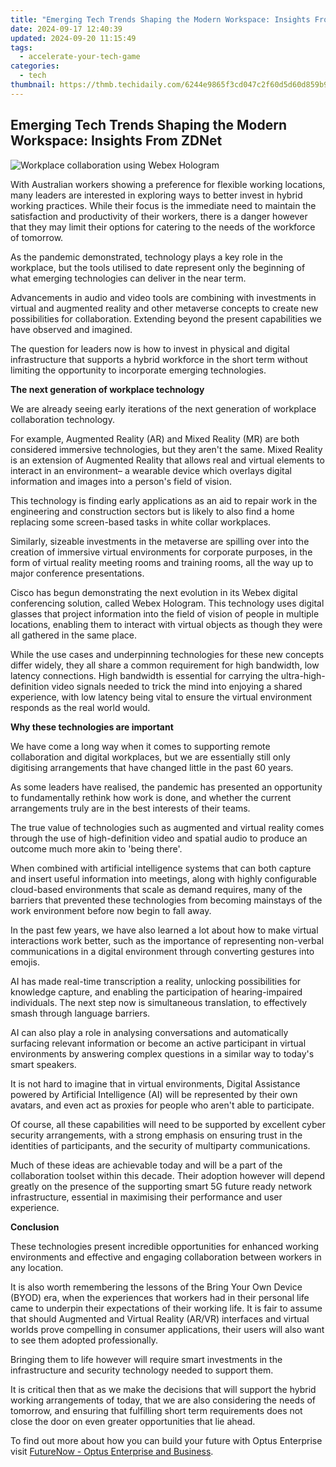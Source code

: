 ```yaml
---
title: "Emerging Tech Trends Shaping the Modern Workspace: Insights From ZDNet"
date: 2024-09-17 12:40:39
updated: 2024-09-20 11:15:49
tags:
  - accelerate-your-tech-game
categories:
  - tech
thumbnail: https://thmb.techidaily.com/6244e9865f3cd047c2f60d5d60d859b9d635a96ea7300f114708b93a9cc09aeb.JPG
---
```


## Emerging Tech Trends Shaping the Modern Workspace: Insights From ZDNet

![Workplace collaboration using Webex Hologram](https://www.zdnet.com/a/img/resize/62545fab2ae574b3412ab513118311921cb5ffc9/2023/02/01/f07ea2e6-0a1b-4870-b124-09265505d599/cisco-optus-article4-webex-ar-collaboration.jpg?auto=webp&width=1280)

With Australian workers showing a preference for flexible working locations, many leaders are interested in exploring ways to better invest in hybrid working practices. While their focus is the immediate need to maintain the satisfaction and productivity of their workers, there is a danger however that they may limit their options for catering to the needs of the workforce of tomorrow. 

As the pandemic demonstrated, technology plays a key role in the workplace, but the tools utilised to date represent only the beginning of what emerging technologies can deliver in the near term.

Advancements in audio and video tools are combining with investments in virtual and augmented reality and other metaverse concepts to create new possibilities for collaboration. Extending beyond the present capabilities we have observed and imagined. 

The question for leaders now is how to invest in physical and digital infrastructure that supports a hybrid workforce in the short term without limiting the opportunity to incorporate emerging technologies.

**The next generation of workplace technology**

We are already seeing early iterations of the next generation of workplace collaboration technology.

For example, Augmented Reality (AR) and Mixed Reality (MR) are both considered immersive technologies, but they aren't the same. Mixed Reality is an extension of Augmented Reality that allows real and virtual elements to interact in an environment– a wearable device which overlays digital information and images into a person's field of vision.

This technology is finding early applications as an aid to repair work in the engineering and construction sectors but is likely to also find a home replacing some screen-based tasks in white collar workplaces.

Similarly, sizeable investments in the metaverse are spilling over into the creation of immersive virtual environments for corporate purposes, in the form of virtual reality meeting rooms and training rooms, all the way up to major conference presentations. 

Cisco has begun demonstrating the next evolution in its Webex digital conferencing solution, called Webex Hologram. This technology uses digital glasses that project information into the field of vision of people in multiple locations, enabling them to interact with virtual objects as though they were all gathered in the same place.

While the use cases and underpinning technologies for these new concepts differ widely, they all share a common requirement for high bandwidth, low latency connections. High bandwidth is essential for carrying the ultra-high-definition video signals needed to trick the mind into enjoying a shared experience, with low latency being vital to ensure the virtual environment responds as the real world would. 

**Why these technologies are important**

We have come a long way when it comes to supporting remote collaboration and digital workplaces, but we are essentially still only digitising arrangements that have changed little in the past 60 years. 

As some leaders have realised, the pandemic has presented an opportunity to fundamentally rethink how work is done, and whether the current arrangements truly are in the best interests of their teams. 

The true value of technologies such as augmented and virtual reality comes through the use of high-definition video and spatial audio to produce an outcome much more akin to 'being there'.

When combined with artificial intelligence systems that can both capture and insert useful information into meetings, along with highly configurable cloud-based environments that scale as demand requires, many of the barriers that prevented these technologies from becoming mainstays of the work environment before now begin to fall away.

In the past few years, we have also learned a lot about how to make virtual interactions work better, such as the importance of representing non-verbal communications in a digital environment through converting gestures into emojis.

AI has made real-time transcription a reality, unlocking possibilities for knowledge capture, and enabling the participation of hearing-impaired individuals. The next step now is simultaneous translation, to effectively smash through language barriers.

AI can also play a role in analysing conversations and automatically surfacing relevant information or become an active participant in virtual environments by answering complex questions in a similar way to today's smart speakers.

It is not hard to imagine that in virtual environments, Digital Assistance powered by Artificial Intelligence (AI) will be represented by their own avatars, and even act as proxies for people who aren't able to participate.

Of course, all these capabilities will need to be supported by excellent cyber security arrangements, with a strong emphasis on ensuring trust in the identities of participants, and the security of multiparty communications.

Much of these ideas are achievable today and will be a part of the collaboration toolset within this decade. Their adoption however will depend greatly on the presence of the supporting smart 5G future ready network infrastructure, essential in maximising their performance and user experience.

**Conclusion**

These technologies present incredible opportunities for enhanced working environments and effective and engaging collaboration between workers in any location.

It is also worth remembering the lessons of the Bring Your Own Device (BYOD) era, when the experiences that workers had in their personal life came to underpin their expectations of their working life. It is fair to assume that should Augmented and Virtual Reality (AR/VR) interfaces and virtual worlds prove compelling in consumer applications, their users will also want to see them adopted professionally.

Bringing them to life however will require smart investments in the infrastructure and security technology needed to support them. 

It is critical then that as we make the decisions that will support the hybrid working arrangements of today, that we are also considering the needs of tomorrow, and ensuring that fulfilling short term requirements does not close the door on even greater opportunities that lie ahead.

To find out more about how you can build your future with Optus Enterprise visit [FutureNow - Optus Enterprise and Business](https://www.optus.com.au/enterprise/futurenow).

<ins class="adsbygoogle"
     style="display:block"
     data-ad-format="autorelaxed"
     data-ad-client="ca-pub-7571918770474297"
     data-ad-slot="1223367746"></ins>



<ins class="adsbygoogle"
     style="display:block"
     data-ad-client="ca-pub-7571918770474297"
     data-ad-slot="8358498916"
     data-ad-format="auto"
     data-full-width-responsive="true"></ins>

